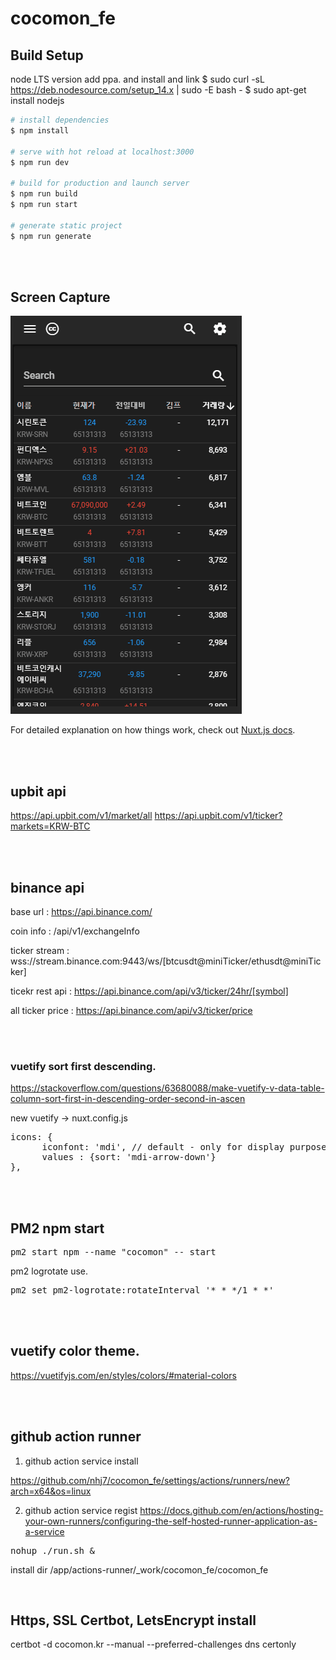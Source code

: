 # cocomon_fe

## Build Setup

node LTS version add ppa. and install and link
$ sudo curl -sL https://deb.nodesource.com/setup_14.x | sudo -E bash -
$ sudo apt-get install nodejs


```bash
# install dependencies
$ npm install

# serve with hot reload at localhost:3000
$ npm run dev

# build for production and launch server
$ npm run build
$ npm run start

# generate static project
$ npm run generate
```

<br /><br />
## Screen Capture

![cocomon](/assets/images/cocomon.gif)

For detailed explanation on how things work, check out [Nuxt.js docs](https://nuxtjs.org).

<br /><br />
## upbit api 

https://api.upbit.com/v1/market/all
https://api.upbit.com/v1/ticker?markets=KRW-BTC

<br /><br />
## binance api

base url : https://api.binance.com/

coin info : /api/v1/exchangeInfo

ticker stream : wss://stream.binance.com:9443/ws/[btcusdt@miniTicker/ethusdt@miniTicker]

ticekr rest api : https://api.binance.com/api/v3/ticker/24hr/[symbol]

all ticker price : https://api.binance.com/api/v3/ticker/price

<br /><br />

### vuetify sort first descending.

https://stackoverflow.com/questions/63680088/make-vuetify-v-data-table-column-sort-first-in-descending-order-second-in-ascen

new vuetify -> nuxt.config.js

<pre>
icons: {
      iconfont: 'mdi', // default - only for display purposes
      values : {sort: 'mdi-arrow-down'}
},
</pre>

<br /><br />
## PM2 npm start

<pre>
pm2 start npm --name "cocomon" -- start
</pre>

pm2 logrotate use.
<pre>
pm2 set pm2-logrotate:rotateInterval '* * */1 * *'
</pre>

<br /><br />
## vuetify color theme. 

https://vuetifyjs.com/en/styles/colors/#material-colors

<br /><br />

## github action runner

1. github action service install

https://github.com/nhj7/cocomon_fe/settings/actions/runners/new?arch=x64&os=linux


2. github action service regist
https://docs.github.com/en/actions/hosting-your-own-runners/configuring-the-self-hosted-runner-application-as-a-service


<pre>
nohup ./run.sh &
</pre>

install dir 
/app/actions-runner/_work/cocomon_fe/cocomon_fe

<br />

## Https, SSL Certbot, LetsEncrypt install

certbot -d cocomon.kr --manual --preferred-challenges dns certonly